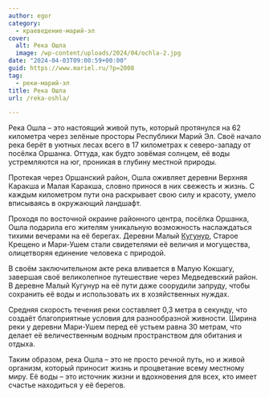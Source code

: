 ```yaml
---
author: egor
category:
  - краеведение-марий-эл
cover:
  alt: Река Ошла
  image: /wp-content/uploads/2024/04/ochla-2.jpg
date: "2024-04-03T09:00:59+00:00"
guid: https://www.mariel.ru/?p=2008
tag:
  - реки-марий-эл
title: Река Ошла
url: /reka-oshla/

---
```

Река Ошла – это настоящий живой путь, который протянулся на 62 километра через зелёные просторы Республики Марий Эл. Своё начало река берёт в уютных лесах всего в 17 километрах к северо-западу от посёлка Оршанка. Оттуда, как будто зовёмая солнцем, её воды устремляются на юг, проникая в глубину местной природы.

Протекая через Оршанский район, Ошла оживляет деревни Верхняя Каракша и Малая Каракша, словно принося в них свежесть и жизнь. С каждым километром пути она раскрывает свою силу и красоту, умело вписываясь в окружающий ландшафт.

Проходя по восточной окраине районного центра, посёлка Оршанка, Ошла подарила его жителям уникальную возможность наслаждаться тихими вечерами на её берегах. Деревни Малый [Кугунур](/svyashhennaya-roshha/), Старое Крещено и Мари-Ушем стали свидетелями её величия и могущества, олицетворяя единение человека с природой.

В своём заключительном акте река вливается в Малую Кокшагу, завершая своё великолепное путешествие через Медведевский район. В деревне Малый Кугунур на её пути даже соорудили запруду, чтобы сохранить её воды и использовать их в хозяйственных нуждах.

Средняя скорость течения реки составляет 0,3 метра в секунду, что создаёт благоприятные условия для разнообразной живности. Ширина реки у деревни Мари-Ушем перед её устьем равна 30 метрам, что делает её величественным водным пространством для обитания и отдыха.

Таким образом, река Ошла – это не просто речной путь, но и живой организм, который приносит жизнь и процветание всему местному миру. Её воды – это источник жизни и вдохновения для всех, кто имеет счастье находиться у её берегов.
